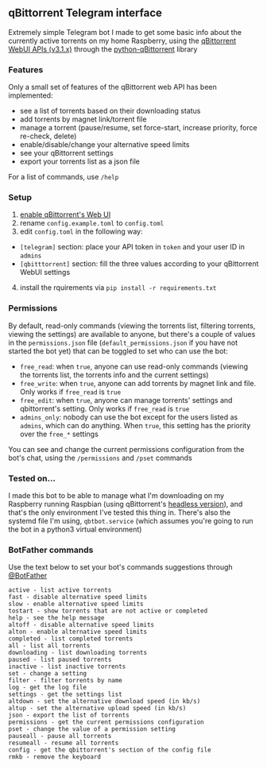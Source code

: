 ## qBittorrent Telegram interface

Extremely simple Telegram bot I made to get some basic info about the currently active torrents on my home Raspberry, using the [qBittorrent WebUI APIs (v3.1.x)](https://github.com/qbittorrent/qBittorrent/wiki/WebUI-API-Documentation-(qBittorrent-v3.1.x)) through the [python-qBittorrent](https://github.com/v1k45/python-qBittorrent) library

### Features

Only a small set of features of the qBittorrent web API has been implemented:

- see a list of torrents based on their downloading status
- add torrents by magnet link/torrent file
- manage a torrent (pause/resume, set force-start, increase priority, force re-check, delete)
- enable/disable/change your alternative speed limits
- see your qBittorrent settings
- export your torrents list as a json file

For a list of commands, use `/help`

### Setup

1. [enable qBittorrent's Web UI](https://github.com/lgallard/qBittorrent-Controller/wiki/How-to-enable-the-qBittorrent-Web-UI)
2. rename `config.example.toml` to `config.toml`
3. edit `config.toml` in the following way:
  - `[telegram]` section: place your API token in `token` and your user ID in `admins`
  - `[qbitttorrent]` section: fill the three values according to your qBittorrent WebUI settings
4. install the rquirements via `pip install -r requirements.txt`

### Permissions

By default, read-only commands (viewing the torrents list, filtering torrents, viewing the settings) are available to anyone, but there's a couple of values in the `permissions.json` file (`default_permissions.json` if you have not started the bot yet) that can be toggled to set who can use the bot:

- `free_read`: when `true`, anyone can use read-only commands (viewing the torrents list, the torrents info and the current settings)
- `free_write`: when `true`, anyone can add torrents by magnet link and file. Only works if `free_read` is `true`
- `free_edit`: when `true`, anyone can manage torrents' settings and qbittorrent's setting. Only works if `free_read` is `true`
- `admins_only`: nobody can use the bot except for the users listed as `admins`, which can do anything. When `true`, this setting has the priority over the `free_*` settings

You can see and change the current permissions configuration from the bot's chat, using the `/permissions` and `/pset` commands

### Tested on...

I made this bot to be able to manage what I'm downloading on my Raspberry running Raspbian (using qBittorrent's [headless version](https://github.com/qbittorrent/qBittorrent/wiki/Setting-up-qBittorrent-on-Ubuntu-server-as-daemon-with-Web-interface-(15.04-and-newer))), and that's the only environment I've tested this thing in. There's also the systemd file I'm using, `qbtbot.service` (which assumes you're going to run the bot in a python3 virtual environment)

### BotFather commands

Use the text below to set your bot's commands suggestions through [@BotFather](https://t.me/botfather)

```
active - list active torrents
fast - disable alternative speed limits
slow - enable alternative speed limits
tostart - show torrents that are not active or completed
help - see the help message
altoff - disable alternative speed limits
alton - enable alternative speed limits
completed - list completed torrents
all - list all torrents
downloading - list downloading torrents
paused - list paused torrents
inactive - list inactive torrents
set - change a setting
filter - filter torrents by name
log - get the log file
settings - get the settings list
altdown - set the alternative download speed (in kb/s)
altup - set the alternative upload speed (in kb/s)
json - export the list of torrents
permissions - get the current permissions configuration
pset - change the value of a permission setting
pauseall - pause all torrents
resumeall - resume all torrents
config - get the qbittorrent's section of the config file
rmkb - remove the keyboard
```

